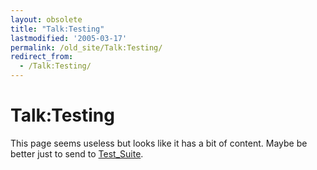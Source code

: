 ```yaml
---
layout: obsolete
title: "Talk:Testing"
lastmodified: '2005-03-17'
permalink: /old_site/Talk:Testing/
redirect_from:
  - /Talk:Testing/
---
```


Talk:Testing
============

This page seems useless but looks like it has a bit of content. Maybe be better just to send to [Test\_Suite]({{site.github.url}}/old_site/Test_Suite "Test Suite").


